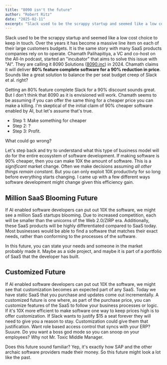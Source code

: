 ```yaml
---
title: "8090 isn't the future"
author: "Robert Ritz"
date: "2025-02-11"
excerpt: "Slack used to be the scrappy startup and seemed like a low cost choice to keep in touch. Over the years it has become a massive line item on each of their large customers budgets. It is the same story with many SaaS products companies rely on to operate. Chamath Palihapitiya, a VC and co-host on the All-In podcast, started an incubator that aims to solve this issue with AI."
---
```


Slack used to be the scrappy startup and seemed like a low cost choice to keep in touch. Over the years it has become a massive line item on each of their large customers budgets. It is the same story with many SaaS products companies rely on to operate. Chamath Palihapitiya, a VC and co-host on the All-In podcast, started an "incubator" that aims to solve this issue with "AI". They are calling it 8090 Solutions ([8090.inc](https://www.8090.inc/)) in 2024. Chamath claims it will deliver **80% feature complete software for a 90% reduction in price**. Sounds like a great solution to balance the per seat budget creep of Slack et al. right?

Getting an 80% feature complete Slack for a 90% discount sounds great. But I don't think that 8090 as it is envisioned will work. Chamath seems to be assuming if you can offer the same thing for a cheaper price you can make a killing. I'm skeptical of the initial claim of 90% cheaper software enabled by AI, but let's assume that's true.

- Step 1: Make something for cheaper 
- Step 2: ? 
- Step 3: Profit. 

What could go wrong?

Let's step back and try to understand what this type of business model will do for the entire ecosystem of software development. If making software is 90% cheaper, then you can make 10X the amount of software. This is a *significant* market change. Often we make decisions assuming *all other things remain constant*. But you can only exploit 10X productivty for so long before everything starts changing. I came up with a few different ways software development might change given this efficiency gain. 

## Million SaaS Blooming Future

If AI enabled software developers can put out 10X the software, we might see a million SaaS startups blooming. Due to increased competition, each will be smaller than the unicorns of the Web 2.0/ZIRP era. Additionally, these SaaS products will be highly differentiated compared to SaaS today. Most businesses would be able to find a software that matches their exact needs, rather than conforming to the processes of the software. 

In this future, you can state your needs and someone in the market probably made it. Maybe as a side project, and maybe it is part of a portfolio of SaaS that the developer has built.

## Customized Future

If AI enabled software developers can put out 10X the software, we might see that customization becomes an expected part of any SaaS. Today we have static SaaS that you purchase and updates come out incrementally. A customized future is one where, as part of the purchase price, you can customize features of the SaaS to follow your business processes or logic. If it's 10X more efficient to make software one way to keep prices high is to offer customization. If Slack wants to justify $15 a seat forever they will need to give you a reason to stay. Customization could give them that justification. Want role based access control that syncs with your ERP? Suuure. Do you want a boss god mode so you can snoop on your employees? Why not Mr. Toxic Middle Manager. 

Does this future sound familiar? Yep, it's exactly how SAP and the other archaic software providers made their money. So this future might look a lot like the past. 

## 


